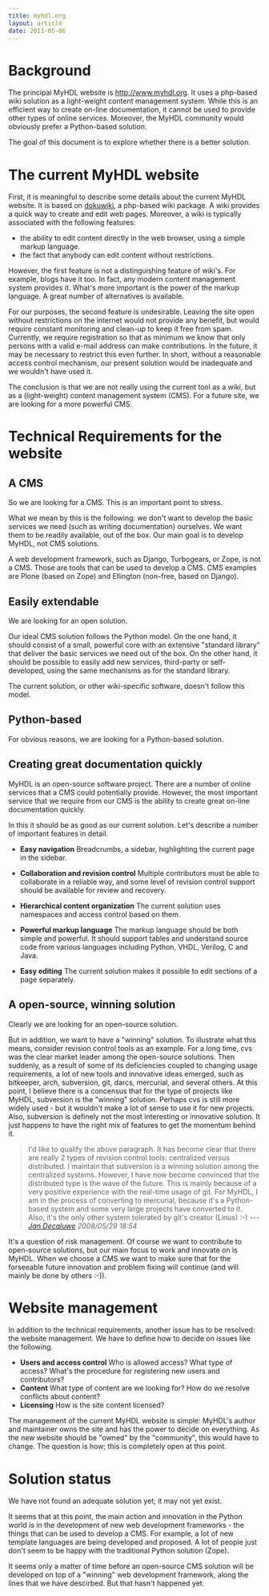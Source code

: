 ```yaml
---
title: myhdl.org 
layout: article
date: 2011-05-06
---
```


Background
==========

The principal MyHDL website is <http://www.myhdl.org>. It uses a php-based wiki
solution as a light-weight content management system. While this is an
efficient way to create on-line documentation, it cannot be used to provide
other types of online services. Moreover, the MyHDL community would obviously
prefer a Python-based solution.

The goal of this document is to explore whether there is a better solution.

The current MyHDL website
=========================

First, it is meaningful to describe some details about the current MyHDL
website. It is based on [dokuwiki](doku>), a php-based wiki package. A wiki
provides a quick way to create and edit web pages. Moreover, a wiki is
typically associated with the following features:

* the ability to edit content directly in the web browser, using a simple markup
language.
* the fact that anybody can edit content without restrictions.

However, the first feature is not a distinguishing feature of wiki's. For
example, blogs have it too. In fact, any modern content management system
provides it. What's more important is the power of the markup language. A great
number of alternatives is available.

For our purposes, the second feature is undesirable. Leaving the site open
without restrictions on the internet would not provide any benefit, but would
require constant monitoring and clean-up to keep it free from spam. Currently,
we require registration so that as minimum we know that only persons with a
valid e-mail address can make contributions. In the future, it may be necessary
to restrict this even further. In short, without a reasonable access control
mechanism, our present solution would be inadequate and we wouldn't have used
it.

The conclusion is that we are not really using the current tool as a wiki, but
as a (light-weight) content management system (CMS). For a future site, we are
looking for a more powerful CMS.

Technical Requirements for the website
======================================

A CMS
-----

So we are looking for a CMS. This is an important point to stress.

What we mean by this is the following: we don't want to develop the basic
services we need (such as writing documentation) ourselves. We want them to be
readily available, out of the box. Our main goal is to develop MyHDL, not CMS
solutions.

A web development framework, such as Django, Turbogears, or Zope, is not a CMS.
Those are tools that can be used to develop a CMS. CMS examples are Plone
(based on Zope) and Ellington (non-free, based on Django).

Easily extendable
-----------------

We are looking for an open solution.

Our ideal CMS solution follows the Python model. On the one hand, it should
consist of a small, powerful core with an extensive "standard library" that
deliver the basic services we need out of the box. On the other hand, it should
be possible to easily add new services, third-party or self-developed, using
the same mechanisms as for the standard library.

The current solution, or other wiki-specific software, doesn't follow this
model.

Python-based
------------

For obvious reasons, we are looking for a Python-based solution.

Creating great documentation quickly
------------------------------------

MyHDL is an open-source software project. There are a number of online services
that a CMS could potentially provide. However, the most important service that
we require from our CMS is the ability to create great on-line documentation
quickly.

In this it should be as good as our current solution. Let's describe a number
of important features in detail.

* **Easy navigation** Breadcrumbs, a sidebar, highlighting the current page in
the sidebar.

* **Collaboration and revision control** Multiple contributors must be able to
collaborate in a reliable way, and some level of revision control support
should be available for review and recovery.

* **Hierarchical content organization** The current solution uses namespaces
and access control based on them.

* **Powerful markup language** The markup language should be both simple and
powerful. It should support tables and understand source code from various
languages including Python, VHDL, Verilog, C and Java.

* **Easy editing** The current solution makes it possible to edit sections of
a page separately.



A open-source, winning solution
-------------------------------

Clearly we are looking for an open-source solution.

But in addition, we want to have a "winning" solution. To illustrate what this
means, consider revision control tools as an example. For a long time, cvs was
the clear market leader among the open-source solutions. Then suddenly, as a
result of some of its deficiencies coupled to changing usage requirements, a
lot of new tools and innovative ideas emerged, such as bitkeeper, arch,
subversion, git, darcs, mercurial, and several others.  At this point, I
believe there is a concensus that for the type of projects like MyHDL,
subversion is the "winning" solution. Perhaps cvs is still more widely used -
but it wouldn't make a lot of sense to use it for new projects. Also,
subversion is definely not the most interesting or innovative solution. It just
happens to have the right mix of features to get the momentum behind it.

> I'd like to qualify the above paragraph. It has become clear that there are
> really 2 types of revision control tools: centralized versus distributed. I
> maintain that subversion is a winning solution among the centralized systems.
> However, I have now become convinced that the distributed type is the wave of
> the future. This is mainly because of a very positive experience with the
> real-time usage of git. For MyHDL, I am in the process of converting to
> mercurial, because it's a Python-based system and some very large projects
> have converted to it. Also, it's the only other system tolerated by git's
> creator (Linus) :-)  --- *[Jan Decaluwe](jan@jandecaluwe.com) 2008/05/29
> 18:54*

It's a question of risk management. Of course we want to contribute to
open-source solutions, but our main focus to work and innovate on is MyHDL.
When we choose a CMS we want to make sure that for the forseeable future
innovation and problem fixing will continue (and will mainly be done by others
:-)).

Website management
==================

In addition to the technical requirements, another issue has to be resolved:
the website management. We have to define how to decide on issues like the
following.

* **Users and access control** Who is allowed access? What type of access?
What's the procedure for registering new users and contributors?
* **Content** What type of content are we looking for? How do we resolve
conflicts about content?
* **Licensing** How is the site content licensed?

The management of the current MyHDL website is simple: MyHDL's author and
maintainer owns the site and has the power to decide on everything. As the new
website should be "owned" by the "community", this would have to change. The
question is how; this is completely open at this point.

Solution status
===============

We have not found an adequate solution yet; it may not yet exist.

It seems that at this point, the main action and innovation in the Python world
is in the development of new web development frameworks - the things that can
be used to develop a CMS. For example, a lot of new template languages are
being developed and proposed. A lot of people just don't seem to be happy with
the traditional Python solution (Zope).

It seems only a matter of time before an open-source CMS solution will
be developed on top of a "winning" web development framework, along
the lines that we have descirbed. But that hasn't happened yet.




